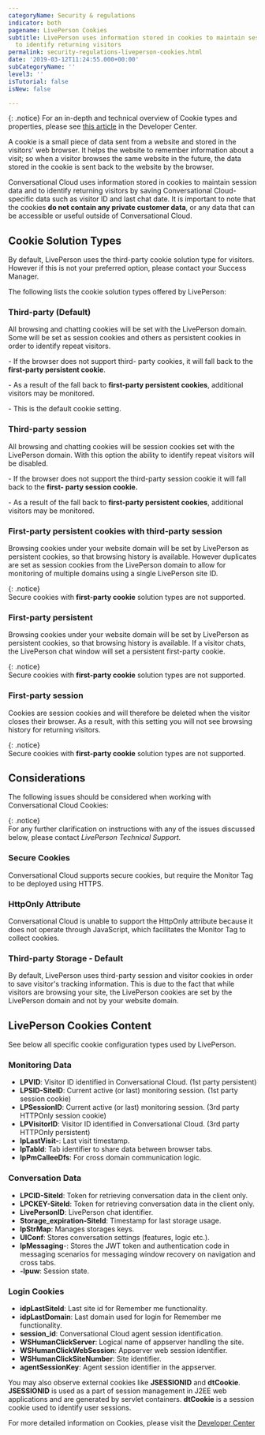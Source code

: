 ```yaml
---
categoryName: Security & regulations
indicator: both
pagename: LivePerson Cookies
subtitle: LivePerson uses information stored in cookies to maintain session data and
  to identify returning visitors
permalink: security-regulations-liveperson-cookies.html
date: '2019-03-12T11:24:55.000+00:00'
subCategoryName: ''
level3: ''
isTutorial: false
isNew: false

---
```


{: .notice}
For an in-depth and technical overview of Cookie types and properties, please see [this article](https://developers.liveperson.com/cookies-and-liveengage-overview.html) in the Developer Center.

A cookie is a small piece of data sent from a website and stored in the visitors' web browser. It helps the website to remember information about a visit; so when a visitor browses the same website in the future, the data stored in the cookie is sent back to the website by the browser.

Conversational Cloud uses information stored in cookies to maintain session data and to identify returning visitors by saving Conversational Cloud-specific data such as visitor ID and last chat date. It is important to note that the cookies **do not contain any private customer data**, or any data that can be accessible or useful outside of Conversational Cloud.

## Cookie Solution Types

By default, LivePerson uses the third-party cookie solution type for visitors. However if this is not your preferred option, please contact your Success Manager.

The following lists the cookie solution types offered by LivePerson:

### Third-party (Default)

All browsing and chatting cookies will be set with the LivePerson domain. Some will be set as session cookies and others as persistent cookies in order to identify repeat visitors.

\- If the browser does not support third- party cookies, it will fall back to the **first-party persistent cookie**.

\- As a result of the fall back to **first-party persistent cookies**, additional visitors may be monitored.

\- This is the default cookie setting.

### Third-party session

All browsing and chatting cookies will be session cookies set with the LivePerson domain. With this option the ability to identify repeat visitors will be disabled.

\- If the browser does not support the third-party session cookie it will fall back to the **first- party session cookie.**

\- As a result of the fall back to **first-party persistent cookies**, additional visitors may be monitored.

### First-party persistent cookies with third-party session

Browsing cookies under your website domain will be set by LivePerson as persistent cookies, so that browsing history is available. However duplicates are set as session cookies from the LivePerson domain to allow for monitoring of multiple domains using a single LivePerson site ID.

{: .notice}  
Secure cookies with **first-party cookie** solution types are not supported.

### First-party persistent

Browsing cookies under your website domain will be set by LivePerson as persistent cookies, so that browsing history is available. If a visitor chats, the LivePerson chat window will set a persistent first-party cookie.

{: .notice}  
Secure cookies with **first-party cookie** solution types are not supported.

### First-party session

Cookies are session cookies and will therefore be deleted when the visitor closes their browser. As a result, with this setting you will not see browsing history for returning visitors.

{: .notice}  
Secure cookies with **first-party cookie** solution types are not supported.

## Considerations

The following issues should be considered when working with Conversational Cloud Cookies:

{: .notice}  
For any further clarification on instructions with any of the issues discussed below, please contact _LivePerson Technical Support._

### Secure Cookies

Conversational Cloud supports secure cookies, but require the Monitor Tag to be deployed using HTTPS.

### HttpOnly Attribute

Conversational Cloud is unable to support the HttpOnly attribute because it does not operate through JavaScript, which facilitates the Monitor Tag to collect cookies.

### Third-party Storage - Default

By default, LivePerson uses third-party session and visitor cookies in order to save visitor's tracking information. This is due to the fact that while visitors are browsing your site, the LivePerson cookies are set by the LivePerson domain and not by your website domain.


## LivePerson Cookies Content

See below all specific cookie configuration types used by LivePerson.

### Monitoring Data

* **LPVID**: Visitor ID identified in Conversational Cloud. (1st party persistent)
* **LPSID-SiteID**: Current active (or last) monitoring session. (1st party session cookie)
* **LPSessionID**: Current active (or last) monitoring session. (3rd party HTTPOnly session cookie)
* **LPVisitorID**: Visitor ID identified in Conversational Cloud. (3rd party HTTPOnly persistent)
* **lpLastVisit-**: Last visit timestamp.
* **lpTabId**: Tab identifier to share data between browser tabs.
* **lpPmCalleeDfs**: For cross domain communication logic.

### Conversation Data

* **LPCID-SiteId**: Token for retrieving conversation data in the client only.
* **LPCKEY-SiteId**: Token for retrieving conversation data in the client only.
* **LivePersonID**: LivePerson chat identifier.
* **Storage_expiration-SiteId**: Timestamp for last storage usage.
* **lpStrMap**: Manages storages keys.
* **UIConf**: Stores conversation settings (features, logic etc.).
* **lpMessaging**-: Stores the JWT token and authentication code in messaging scenarios for messaging window recovery on navigation and cross tabs.
* **-lpuw**: Session state.

### Login Cookies

* **idpLastSiteId**: Last site id for Remember me functionality.
* **idpLastDomain**: Last domain used for login for Remember me functionality.
* **session_id**: Conversational Cloud agent session identification.
* **WSHumanClickServer**: Logical name of appserver handling the site.
* **WSHumanClickWebSession**: Appserver web session identifier.
* **WSHumanClickSiteNumber**: Site identifier.
* **agentSessionKey**: Agent session identifier in the appserver.

You may also observe external cookies like **JSESSIONID** and **dtCookie**. **JSESSIONID** is used as a part of session management in J2EE web applications and are generated by servlet containers. **dtCookie** is a session cookie used to identify user sessions.


For more detailed information on Cookies, please visit the [Developer Center](https://developers.liveperson.com/cookies-and-liveengage-overview.html)
